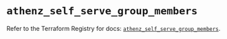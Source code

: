# `athenz_self_serve_group_members`

Refer to the Terraform Registry for docs: [`athenz_self_serve_group_members`](https://registry.terraform.io/providers/athenz/athenz/1.0.49/docs/resources/self_serve_group_members).

